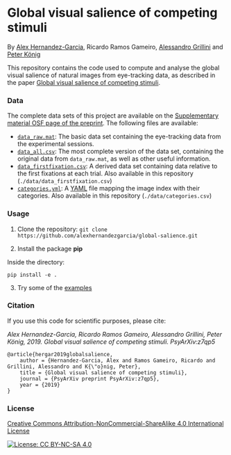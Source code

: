 # Global visual salience of competing stimuli

By [Alex Hernandez-Garcia](https://alexhernandezgarcia.github.io/), Ricardo Ramos Gameiro, [Alessandro Grillini](https://www.rug.nl/staff/a.grillini/research) and [Peter König](https://scholar.google.com/citations?user=Ieubd0EAAAAJ&hl=en)

This repository contains the code used to compute and analyse the global visual salience of natural images from eye-tracking data, as described in the paper [Global visual salience of competing stimuli](https://psyarxiv.com/z7qp5/).

### Data

The complete data sets of this project are available on the [Supplementary material OSF page of the preprint](https://osf.io/t4gq9/). The following files are available:

* [`data_raw.mat`](https://osf.io/nsp3y/): The basic data set containing the eye-tracking data from the experimental sessions.
* [`data_all.csv`](https://osf.io/exkrp/): The most complete version of the data set, containing the original data from `data_raw.mat`, as well as other useful information.
* [`data_firstfixation.csv`](https://osf.io/8g2zp/): A derived data set containing data relative to the first fixations at each trial. Also available in this repository (`./data/data_firstfixation.csv`)
* [`categories.yml`](https://osf.io/8kcey/): A [YAML](https://yaml.org/) file mapping the image index with their categories. Also available in this repository (`./data/categories.csv`)

### Usage

1. Clone the repository:
`git clone https://github.com/alexhernandezgarcia/global-salience.git`

2. Install the package
**pip**

Inside the directory:

`pip install -e .`

3. Try some of the [examples](./examples)

### Citation

If you use this code for scientific purposes, please cite:

*Alex Hernandez-Garcia, Ricardo Ramos Gameiro, Alessandro Grillini, Peter König, 2019. Global visual salience of competing stimuli. PsyArXiv:z7qp5*

	@article{hergar2019globalsalience,
		author = {Hernandez-Garcia, Alex and Ramos Gameiro, Ricardo and Grillini, Alessandro and K{\"o}nig, Peter},
		title = {Global visual salience of competing stimuli},
		journal = {PsyArXiv preprint PsyArXiv:z7qp5},
		year = {2019}
	}

### License

[Creative Commons Attribution-NonCommercial-ShareAlike 4.0 International License](https://creativecommons.org/licenses/by-nc-sa/4.0/)

[![License: CC BY-NC-SA 4.0](https://licensebuttons.net/l/by-nc-sa/4.0/80x15.png)](https://creativecommons.org/licenses/by-nc-sa/4.0/)

